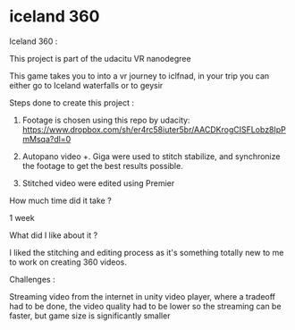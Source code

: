 # iceland 360

Iceland 360 :

This project is part of the udacitu VR nanodegree 

This game takes you to into a vr journey to iclfnad, in your trip you can either go to Iceland waterfalls or to geysir

Steps done to create this project :

1. Footage is chosen using this repo by udacity: https://www.dropbox.com/sh/er4rc58iuter5br/AACDKrogCISFLobz8IpPmMsqa?dl=0

2. Autopano video +. Giga were used to stitch stabilize, and synchronize the footage to get the best results possible.

2. Stitched video were edited using Premier

How much time did it take ? 

1 week 

What did I like about it ? 

I liked the stitching and editing process as it's something totally new to me to work on creating 360 videos. 

Challenges :

Streaming video from the internet in unity video player, where a tradeoff had to be done, the video quality had to be lower so the streaming can be faster, but game size is significantly smaller 
